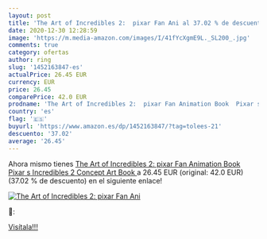 ```yaml
---
layout: post
title: 'The Art of Incredibles 2:  pixar Fan Ani al 37.02 % de descuento'
date: 2020-12-30 12:28:59
image: 'https://m.media-amazon.com/images/I/41fYcXgmE9L._SL200_.jpg'
comments: true
category: ofertas
author: ring
slug: '1452163847-es'
actualPrice: 26.45 EUR
currency: EUR
price: 26.45
comparePrice: 42.0 EUR
prodname: 'The Art of Incredibles 2:  pixar Fan Animation Book  Pixar s Incredibles 2 Concept Art Book '
country: 'es'
flag: '🇪🇸'
buyurl: 'https://www.amazon.es/dp/1452163847/?tag=tolees-21'
descuento: '37.02'
average: '26.45'
---
```


Ahora mismo tienes [The Art of Incredibles 2:  pixar Fan Animation Book  Pixar s Incredibles 2 Concept Art Book ](https://www.amazon.es/dp/1452163847/?tag=tolees-21) a 26.45 EUR (original: 42.0 EUR) (37.02 %  de descuento) en el siguiente enlace!

[![The Art of Incredibles 2:  pixar Fan Ani](https://m.media-amazon.com/images/I/41fYcXgmE9L._SL200_.jpg)](https://www.amazon.es/dp/1452163847/?tag=tolees-21)

🔎:


[Visítala!!!](https://www.amazon.es/dp/1452163847/?tag=tolees-21)
